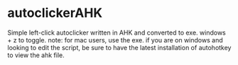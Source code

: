 # autoclickerAHK
Simple left-click autoclicker written in AHK and converted to exe. windows + z to toggle.
note: for mac users, use the exe. if you are on windows and looking to edit the script, be sure to have the latest installation of autohotkey to view the ahk file.
